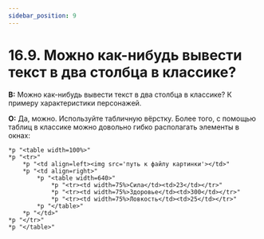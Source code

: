 ```yaml
---
sidebar_position: 9
---
```


# 16.9. Можно как-нибудь вывести текст в два столбца в классике?
<!-- [:faq_16_09] -->

**В:** Можно как-нибудь вывести текст в два столбца в классике? К примеру характеристики персонажей.

**О:**
    Да, можно. Используйте табличную вёрстку. Более того, с помощью таблиц в классике можно довольно гибко располагать элементы в окнах:
```qsp
*p "<table width=100%>"
*p "<tr>"
    *p "<td align=left><img src='путь к файлу картинки'></td>"
    *p "<td align=right>"
        *p "<table width=640>"
            *p "<tr><td width=75%>Сила</td><td>23</td></tr>"
            *p "<tr><td width=75%>Здоровье</td><td>300</td></tr>"
            *p "<tr><td width=75%>Ловкость</td><td>25</td></tr>"
        *p "</table>"
    *p "</td>"
*p "</tr>"
*p "</table>"
```
